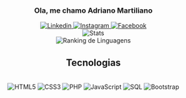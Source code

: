 <h3 align="center">Ola, me chamo Adriano Martiliano </h3>

<div align="center">
    <a href="https://www.linkedin.com/in/adriano-martiliano/" target="_blank">
        <img src="https://img.shields.io/badge/LinkedIn-0077B5?style=for-the-badge&logo=linkedin&logoColor=white" alt="Linkedin">
    </a>
    <a href="https://www.instagram.com/adriano.dil/" target="_blank">
        <img src="https://img.shields.io/badge/Instagram-E4405F?style=for-the-badge&logo=instagram&logoColor=white" alt="Instagram">
    </a>
    <a href="https://www.facebook.com/adriano.dil/" target="_blank">
        <img src="https://img.shields.io/badge/Facebook-1877F2?style=for-the-badge&logo=facebook&logoColor=white" alt="Facebook">
    </a>
</div>

<div align="center">
    <img src="https://github-readme-stats.vercel.app/api?username=adrianomartiliano&show_icons=true&theme=dark" alt="Stats">
</div>
<div align="center">
    <img src="https://github-readme-stats.vercel.app/api/top-langs/?username=adrianomartiliano" alt="Ranking de Linguagens">
</div>

<h2 align="center">Tecnologias</h2>

<div align="center" style="diplay=inline_block"><br/>
    <img alt="HTML5" src="https://img.shields.io/badge/HTML5-E34F26?style=for-the-badge&logo=html5&logoColor=white"/>
    <img alt="CSS3" src="https://img.shields.io/badge/CSS3-1572B6?style=for-the-badge&logo=css3&logoColor=white"/>
    <img alt="PHP" src="https://img.shields.io/badge/PHP-777BB4?style=for-the-badge&logo=php&logoColor=white"/>
    <img alt="JavaScript" src="https://img.shields.io/badge/JavaScript-F7DF1E?style=for-the-badge&logo=javascript&logoColor=black"/>
    <img alt="SQL" src="https://img.shields.io/badge/MySQL-005C84?style=for-the-badge&logo=mysql&logoColor=white"/>
    <img alt="Bootstrap" src="https://img.shields.io/badge/Bootstrap-563D7C?style=for-the-badge&logo=bootstrap&logoColor=white"/>
</div>
